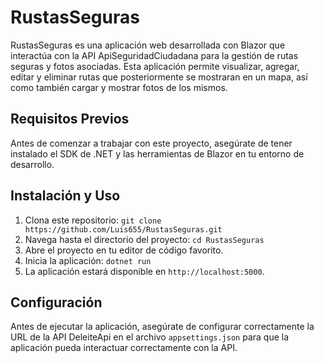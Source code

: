 # RustasSeguras

RustasSeguras es una aplicación web desarrollada con Blazor que interactúa con la API  ApiSeguridadCiudadana para la gestión de rutas seguras y fotos asociadas. Esta aplicación permite visualizar, agregar, editar y eliminar rutas que posteriormente se mostraran en un mapa, así como también cargar y mostrar fotos de los mismos.


## Requisitos Previos

Antes de comenzar a trabajar con este proyecto, asegúrate de tener instalado el SDK de .NET y las herramientas de Blazor en tu entorno de desarrollo.

## Instalación y Uso

1. Clona este repositorio: `git clone https://github.com/Luis655/RustasSeguras.git`
2. Navega hasta el directorio del proyecto: `cd RustasSeguras`
3. Abre el proyecto en tu editor de código favorito.
4. Inicia la aplicación: `dotnet run`
5. La aplicación estará disponible en `http://localhost:5000`.

## Configuración

Antes de ejecutar la aplicación, asegúrate de configurar correctamente la URL de la API DeleiteApi en el archivo `appsettings.json` para que la aplicación pueda interactuar correctamente con la API.


